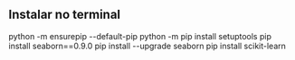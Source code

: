 ## Instalar no terminal
python -m ensurepip --default-pip
python -m pip install setuptools
pip install seaborn==0.9.0
pip install --upgrade seaborn
pip install scikit-learn

